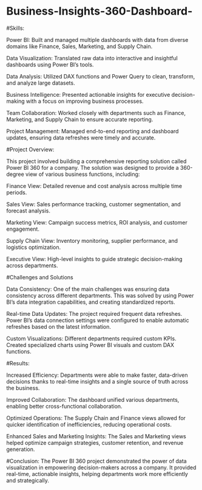 # Business-Insights-360-Dashboard-


#Skills:

Power BI: Built and managed multiple dashboards with data from diverse domains like Finance, Sales, Marketing, and Supply Chain.

Data Visualization: Translated raw data into interactive and insightful dashboards using Power BI’s tools.

Data Analysis: Utilized DAX functions and Power Query to clean, transform, and analyze large datasets.

Business Intelligence: Presented actionable insights for executive decision-making with a focus on improving business processes.

Team Collaboration: Worked closely with departments such as Finance, Marketing, and Supply Chain to ensure accurate reporting.

Project Management: Managed end-to-end reporting and dashboard updates, ensuring data refreshes were timely and accurate.

#Project Overview:

This project involved building a comprehensive reporting solution called Power BI 360 for a company. The solution was designed to provide a 360-degree view of various business functions, including:

Finance View: Detailed revenue and cost analysis across multiple time periods.

Sales View: Sales performance tracking, customer segmentation, and forecast analysis.

Marketing View: Campaign success metrics, ROI analysis, and customer engagement.

Supply Chain View: Inventory monitoring, supplier performance, and logistics optimization.

Executive View: High-level insights to guide strategic decision-making across departments.

#Challenges and Solutions

Data Consistency: One of the main challenges was ensuring data consistency across different departments. This was solved by using Power BI’s data integration capabilities, and creating standardized reports.

Real-time Data Updates: The project required frequent data refreshes. Power BI’s data connection settings were configured to enable automatic refreshes based on the latest information.

Custom Visualizations: Different departments required custom KPIs. Created specialized charts using Power BI visuals and custom DAX functions.

#Results:

Increased Efficiency: Departments were able to make faster, data-driven decisions thanks to real-time insights and a single source of truth across the business.

Improved Collaboration: The dashboard unified various departments, enabling better cross-functional collaboration.

Optimized Operations: The Supply Chain and Finance views allowed for quicker identification of inefficiencies, reducing operational costs.

Enhanced Sales and Marketing Insights: The Sales and Marketing views helped optimize campaign strategies, customer retention, and revenue generation.

#Conclusion:
The Power BI 360 project demonstrated the power of data visualization in empowering decision-makers across a company. It provided real-time, actionable insights, helping departments work more efficiently and strategically.
